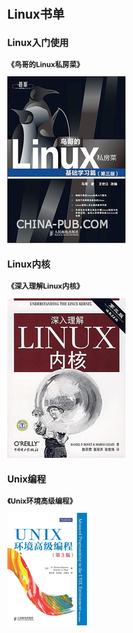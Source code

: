 # Linux书单

## Linux入门使用

### 《鸟哥的Linux私房菜》

![鸟哥的Linux私房菜](../img/BookListLinux鸟哥的Linux私房菜.png)

## Linux内核

### 《深入理解Linux内核》

![深入理解LINUX内核(第三版)](../img/BookListLinux深入理解Linux内核.png)



## Unix编程



### 《Unix环境高级编程》

<img src="../img/BookListLinuxUnix环境高级编程.png" alt="img" style="zoom: 25%;" />

